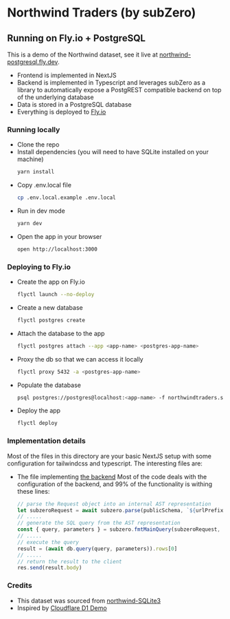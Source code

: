 # Northwind Traders (by subZero)
## Running on Fly.io + PostgreSQL
This is a demo of the Northwind dataset, see it live at [northwind-postgresql.fly.dev](https://northwind-postgresql.fly.dev).
- Frontend is implemented in NextJS
- Backend is implemented in Typescript and leverages subZero as a library to automatically expose a PostgREST compatible backend on top of the underlying database
- Data is stored in a PostgreSQL database
- Everything is deployed to [Fly.io](https://fly.io/)


### Running locally
- Clone the repo
- Install dependencies (you will need to have SQLite installed on your machine)
    ```bash
    yarn install
    ```
- Copy .env.local file
    ```bash
    cp .env.local.example .env.local
    ```
- Run in dev mode
    ```bash
    yarn dev
    ```
- Open the app in your browser
    ```bash
    open http://localhost:3000
    ```

### Deploying to Fly.io


- Create the app on Fly.io
    ```bash
    flyctl launch --no-deploy
    ```

- Create a new database
    ```bash
    flyctl postgres create
    ```

- Attach the database to the app
    ```bash
    flyctl postgres attach --app <app-name> <postgres-app-name>
    ```
- Proxy the db so that we can access it locally
    ```bash
    flyctl proxy 5432 -a <postgres-app-name>
    ```

- Populate the database
    ```bash
    psql postgres://postgres@localhost:<app-name> -f northwindtraders.sql
    ```

- Deploy the app
    ```bash
    flyctl deploy
    ```


### Implementation details

Most of the files in this directory are your basic NextJS setup with some configuration for tailwindcss and typescript.
The interesting files are:

- The file implementing [the backend](https://github.com/subzerocloud/showcase/blob/main/flyio-postgresql/pages/api/%5B...path%5D.ts)
    Most of the code deals with the configuration of the backend, and 99% of the functionality is withing these lines:
    ```typescript
    // parse the Request object into an internal AST representation
    let subzeroRequest = await subzero.parse(publicSchema, `${urlPrefix}/`, role, request)
    // .....
    // generate the SQL query from the AST representation
    const { query, parameters } = subzero.fmtMainQuery(subzeroRequest, queryEnv)
    // .....
    // execute the query
    result = (await db.query(query, parameters)).rows[0]
    // .....
    // return the result to the client
    res.send(result.body)
    ```

### Credits

- This dataset was sourced from [northwind-SQLite3](https://github.com/jpwhite3/northwind-SQLite3)
- Inspired by [Cloudflare D1 Demo](https://northwind.d1sql.com/)


